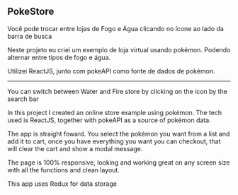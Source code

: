 ## PokeStore
Você pode trocar entre lojas de Fogo e Água clicando no ícone ao lado da barra de busca

Neste projeto eu criei um exemplo de  loja virtual usando pokémon. Podendo alternar entre tipos de fogo e água.

Utilizei ReactJS, junto com pokeAPI como fonte de dados de pokémon.

---------------------------------------------------------------------

You can switch between Water and Fire store by clicking on the icon by the search bar

In this project I created an online store example using pokémon.
The tech used is ReactJS, together with pokeAPI as a source of pokémon data.

The app is straight foward. You select the pokémon you want from a list and add it to cart, once you have everything you want you can checkout, that will clear the cart and show a modal message.

The page is 100% responsive, looking and working great on any screen size with all the functions and clean layout.

This app uses Redux for data storage


